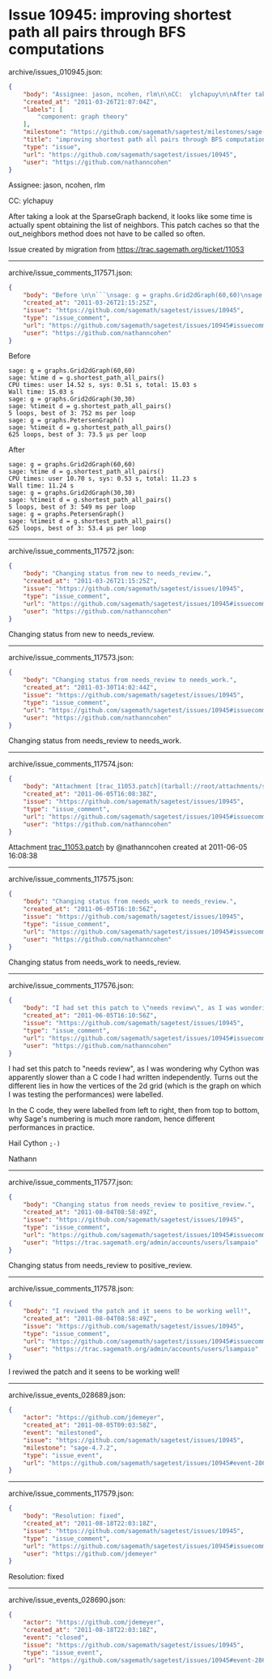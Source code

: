 # Issue 10945: improving shortest path all pairs through BFS computations

archive/issues_010945.json:
```json
{
    "body": "Assignee: jason, ncohen, rlm\n\nCC:  ylchapuy\n\nAfter taking a look at the SparseGraph backend, it looks like some time is actually spent obtaining the list of neighbors. This patch caches so that the out_neighbors method does not have to be called so often.\n\nIssue created by migration from https://trac.sagemath.org/ticket/11053\n\n",
    "created_at": "2011-03-26T21:07:04Z",
    "labels": [
        "component: graph theory"
    ],
    "milestone": "https://github.com/sagemath/sagetest/milestones/sage-4.7.2",
    "title": "improving shortest path all pairs through BFS computations",
    "type": "issue",
    "url": "https://github.com/sagemath/sagetest/issues/10945",
    "user": "https://github.com/nathanncohen"
}
```
Assignee: jason, ncohen, rlm

CC:  ylchapuy

After taking a look at the SparseGraph backend, it looks like some time is actually spent obtaining the list of neighbors. This patch caches so that the out_neighbors method does not have to be called so often.

Issue created by migration from https://trac.sagemath.org/ticket/11053





---

archive/issue_comments_117571.json:
```json
{
    "body": "Before \n\n```\nsage: g = graphs.Grid2dGraph(60,60)\nsage: %time d = g.shortest_path_all_pairs()\nCPU times: user 14.52 s, sys: 0.51 s, total: 15.03 s\nWall time: 15.03 s\nsage: g = graphs.Grid2dGraph(30,30)\nsage: %timeit d = g.shortest_path_all_pairs()\n5 loops, best of 3: 752 ms per loop\nsage: g = graphs.PetersenGraph()\nsage: %timeit d = g.shortest_path_all_pairs()\n625 loops, best of 3: 73.5 \u00b5s per loop\n```\n\nAfter \n\n```\nsage: g = graphs.Grid2dGraph(60,60)\nsage: %time d = g.shortest_path_all_pairs()\nCPU times: user 10.70 s, sys: 0.53 s, total: 11.23 s\nWall time: 11.24 s\nsage: g = graphs.Grid2dGraph(30,30)\nsage: %timeit d = g.shortest_path_all_pairs()\n5 loops, best of 3: 549 ms per loop\nsage: g = graphs.PetersenGraph()\nsage: %timeit d = g.shortest_path_all_pairs()\n625 loops, best of 3: 53.4 \u00b5s per loop\n```",
    "created_at": "2011-03-26T21:15:25Z",
    "issue": "https://github.com/sagemath/sagetest/issues/10945",
    "type": "issue_comment",
    "url": "https://github.com/sagemath/sagetest/issues/10945#issuecomment-117571",
    "user": "https://github.com/nathanncohen"
}
```

Before 

```
sage: g = graphs.Grid2dGraph(60,60)
sage: %time d = g.shortest_path_all_pairs()
CPU times: user 14.52 s, sys: 0.51 s, total: 15.03 s
Wall time: 15.03 s
sage: g = graphs.Grid2dGraph(30,30)
sage: %timeit d = g.shortest_path_all_pairs()
5 loops, best of 3: 752 ms per loop
sage: g = graphs.PetersenGraph()
sage: %timeit d = g.shortest_path_all_pairs()
625 loops, best of 3: 73.5 µs per loop
```

After 

```
sage: g = graphs.Grid2dGraph(60,60)
sage: %time d = g.shortest_path_all_pairs()
CPU times: user 10.70 s, sys: 0.53 s, total: 11.23 s
Wall time: 11.24 s
sage: g = graphs.Grid2dGraph(30,30)
sage: %timeit d = g.shortest_path_all_pairs()
5 loops, best of 3: 549 ms per loop
sage: g = graphs.PetersenGraph()
sage: %timeit d = g.shortest_path_all_pairs()
625 loops, best of 3: 53.4 µs per loop
```



---

archive/issue_comments_117572.json:
```json
{
    "body": "Changing status from new to needs_review.",
    "created_at": "2011-03-26T21:15:25Z",
    "issue": "https://github.com/sagemath/sagetest/issues/10945",
    "type": "issue_comment",
    "url": "https://github.com/sagemath/sagetest/issues/10945#issuecomment-117572",
    "user": "https://github.com/nathanncohen"
}
```

Changing status from new to needs_review.



---

archive/issue_comments_117573.json:
```json
{
    "body": "Changing status from needs_review to needs_work.",
    "created_at": "2011-03-30T14:02:44Z",
    "issue": "https://github.com/sagemath/sagetest/issues/10945",
    "type": "issue_comment",
    "url": "https://github.com/sagemath/sagetest/issues/10945#issuecomment-117573",
    "user": "https://github.com/nathanncohen"
}
```

Changing status from needs_review to needs_work.



---

archive/issue_comments_117574.json:
```json
{
    "body": "Attachment [trac_11053.patch](tarball://root/attachments/some-uuid/ticket11053/trac_11053.patch) by @nathanncohen created at 2011-06-05 16:08:38",
    "created_at": "2011-06-05T16:08:38Z",
    "issue": "https://github.com/sagemath/sagetest/issues/10945",
    "type": "issue_comment",
    "url": "https://github.com/sagemath/sagetest/issues/10945#issuecomment-117574",
    "user": "https://github.com/nathanncohen"
}
```

Attachment [trac_11053.patch](tarball://root/attachments/some-uuid/ticket11053/trac_11053.patch) by @nathanncohen created at 2011-06-05 16:08:38



---

archive/issue_comments_117575.json:
```json
{
    "body": "Changing status from needs_work to needs_review.",
    "created_at": "2011-06-05T16:10:56Z",
    "issue": "https://github.com/sagemath/sagetest/issues/10945",
    "type": "issue_comment",
    "url": "https://github.com/sagemath/sagetest/issues/10945#issuecomment-117575",
    "user": "https://github.com/nathanncohen"
}
```

Changing status from needs_work to needs_review.



---

archive/issue_comments_117576.json:
```json
{
    "body": "I had set this patch to \"needs review\", as I was wondering why Cython was apparently slower than a C code I had written independently. Turns out the different lies in how the vertices of the 2d grid (which is the graph on which I was testing the performances) were labelled. \n\nIn the C code, they were labelled from left to right, then from top to bottom, why Sage's numbering is much more random, hence different performances in practice.\n\nHail Cython `;-)`\n\nNathann",
    "created_at": "2011-06-05T16:10:56Z",
    "issue": "https://github.com/sagemath/sagetest/issues/10945",
    "type": "issue_comment",
    "url": "https://github.com/sagemath/sagetest/issues/10945#issuecomment-117576",
    "user": "https://github.com/nathanncohen"
}
```

I had set this patch to "needs review", as I was wondering why Cython was apparently slower than a C code I had written independently. Turns out the different lies in how the vertices of the 2d grid (which is the graph on which I was testing the performances) were labelled. 

In the C code, they were labelled from left to right, then from top to bottom, why Sage's numbering is much more random, hence different performances in practice.

Hail Cython `;-)`

Nathann



---

archive/issue_comments_117577.json:
```json
{
    "body": "Changing status from needs_review to positive_review.",
    "created_at": "2011-08-04T08:58:49Z",
    "issue": "https://github.com/sagemath/sagetest/issues/10945",
    "type": "issue_comment",
    "url": "https://github.com/sagemath/sagetest/issues/10945#issuecomment-117577",
    "user": "https://trac.sagemath.org/admin/accounts/users/lsampaio"
}
```

Changing status from needs_review to positive_review.



---

archive/issue_comments_117578.json:
```json
{
    "body": "I reviwed the patch and it seens to be working well!",
    "created_at": "2011-08-04T08:58:49Z",
    "issue": "https://github.com/sagemath/sagetest/issues/10945",
    "type": "issue_comment",
    "url": "https://github.com/sagemath/sagetest/issues/10945#issuecomment-117578",
    "user": "https://trac.sagemath.org/admin/accounts/users/lsampaio"
}
```

I reviwed the patch and it seens to be working well!



---

archive/issue_events_028689.json:
```json
{
    "actor": "https://github.com/jdemeyer",
    "created_at": "2011-08-05T09:03:58Z",
    "event": "milestoned",
    "issue": "https://github.com/sagemath/sagetest/issues/10945",
    "milestone": "sage-4.7.2",
    "type": "issue_event",
    "url": "https://github.com/sagemath/sagetest/issues/10945#event-28689"
}
```



---

archive/issue_comments_117579.json:
```json
{
    "body": "Resolution: fixed",
    "created_at": "2011-08-18T22:03:18Z",
    "issue": "https://github.com/sagemath/sagetest/issues/10945",
    "type": "issue_comment",
    "url": "https://github.com/sagemath/sagetest/issues/10945#issuecomment-117579",
    "user": "https://github.com/jdemeyer"
}
```

Resolution: fixed



---

archive/issue_events_028690.json:
```json
{
    "actor": "https://github.com/jdemeyer",
    "created_at": "2011-08-18T22:03:18Z",
    "event": "closed",
    "issue": "https://github.com/sagemath/sagetest/issues/10945",
    "type": "issue_event",
    "url": "https://github.com/sagemath/sagetest/issues/10945#event-28690"
}
```
